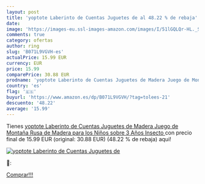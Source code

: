 ```yaml
---
layout: post
title: 'yoptote Laberinto de Cuentas Juguetes de al 48.22 % de rebaja'
date: 
image: 'https://images-eu.ssl-images-amazon.com/images/I/51lGQLQr-HL._SL200_.jpg'
comments: true
category: ofertas
author: ring
slug: 'B071L9VGVH-es'
actualPrice: 15.99 EUR
currency: EUR
price: 15.99
comparePrice: 30.88 EUR
prodname: 'yoptote Laberinto de Cuentas Juguetes de Madera Juego de Montaña Rusa de Madera para los Niños sobre 3 Años  Insecto '
country: 'es'
flag: '🇪🇸'
buyurl: 'https://www.amazon.es/dp/B071L9VGVH/?tag=tolees-21'
descuento: '48.22'
average: '15.99'
---
```


Tienes [yoptote Laberinto de Cuentas Juguetes de Madera Juego de Montaña Rusa de Madera para los Niños sobre 3 Años  Insecto ](https://www.amazon.es/dp/B071L9VGVH/?tag=tolees-21) con precio final de  15.99 EUR (original: 30.88 EUR) (48.22 %  de rebaja) aqui!

[![yoptote Laberinto de Cuentas Juguetes de](https://images-eu.ssl-images-amazon.com/images/I/51lGQLQr-HL._SL200_.jpg)](https://www.amazon.es/dp/B071L9VGVH/?tag=tolees-21)

🔎:


[Comprar!!!](https://www.amazon.es/dp/B071L9VGVH/?tag=tolees-21)
